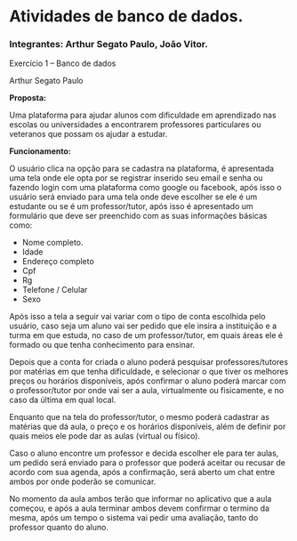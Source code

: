 # Atividades de banco de dados.
### Integrantes: Arthur Segato Paulo, João Vitor.

Exercício 1 – Banco de dados

Arthur Segato Paulo

**Proposta:**

Uma plataforma para ajudar alunos com dificuldade em aprendizado nas escolas ou universidades a encontrarem professores particulares ou veteranos que possam os ajudar a estudar.

**Funcionamento:**

O usuário clica na opção para se cadastra na plataforma, é apresentada uma tela onde ele opta por se registrar inserido seu email e senha ou fazendo login com uma plataforma como google ou facebook, após isso o usuário será enviado para uma tela onde deve escolher se ele é um estudante ou se é um professor/tutor, após isso é apresentado um formulário que deve ser preenchido com as suas informações básicas como:

- Nome completo.
- Idade
- Endereço completo
- Cpf
- Rg
- Telefone / Celular
- Sexo

Após isso a tela a seguir vai variar com o tipo de conta escolhida pelo usuário, caso seja um aluno vai ser pedido que ele insira a instituição e a turma em que estuda, no caso de um professor/tutor, em quais áreas ele é formado ou que tenha conhecimento para ensinar.

Depois que a conta for criada o aluno poderá pesquisar professores/tutores por matérias em que tenha dificuldade, e selecionar o que tiver os melhores preços ou horários disponíveis, após confirmar o aluno poderá marcar com o professor/tutor por onde vai ser a aula, virtualmente ou fisicamente, e no caso da última em qual local.

Enquanto que na tela do professor/tutor, o mesmo poderá cadastrar as matérias que dá aula, o preço e os horários disponíveis, além de definir por quais meios ele pode dar as aulas (virtual ou físico).

Caso o aluno encontre um professor e decida escolher ele para ter aulas, um pedido será enviado para o professor que poderá aceitar ou recusar de acordo com sua agenda, após a confirmação, será aberto um chat entre ambos por onde poderão se comunicar.

No momento da aula ambos terão que informar no aplicativo que a aula começou, e após a aula terminar ambos devem confirmar o termino da mesma, após um tempo o sistema vai pedir uma avaliação, tanto do professor quanto do aluno.
